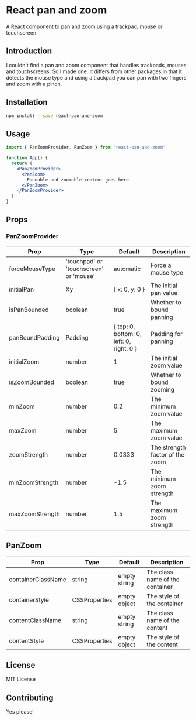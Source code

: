 # React pan and zoom

A React component to pan and zoom using a trackpad, mouse or touchscreen.

## Introduction

I couldn't find a pan and zoom component that handles trackpads, mouses and touchscreens. So I made one.
It differs from other packages in that it detects the mouse type and using a trackpad you can pan with two fingers and zoom with a pinch.

## Installation

```bash
npm install --save react-pan-and-zoom
```

## Usage

```jsx
import { PanZoomProvider, PanZoom } from 'react-pan-and-zoom'

function App() {
  return (
    <PanZoomProvider>
      <PanZoom>
        Pannable and zoomable content goes here
      </PanZoom>
    </PanZoomProvider>
  )
}
```

## Props

### PanZoomProvider

| Prop | Type | Default | Description |
| ---- | ---- | ------- | ----------- |
| forceMouseType | 'touchpad' or 'touchscreen' or 'mouse' | automatic | Force a mouse type |
| initialPan | Xy | { x: 0, y: 0 } | The initial pan value |
| isPanBounded | boolean | true | Whether to bound panning  |
| panBoundPadding | Padding | { top: 0, bottom: 0, left: 0, right: 0 } | Padding for panning |
| initialZoom | number | 1 | The initial zoom value |
| isZoomBounded | boolean | true | Whether to bound zooming |
| minZoom | number | 0.2 | The minimum zoom value |
| maxZoom | number | 5 | The maximum zoom value |
| zoomStrength | number | 0.0333 | The strength factor of the zoom |
| minZoomStrength | number | -1.5 | The minimum zoom strength |
| maxZoomStrength | number | 1.5 | The maximum zoom strength  |

## PanZoom

| Prop | Type | Default | Description |
| ---- | ---- | ------- | ----------- |
| containerClassName | string | empty string | The class name of the container |
| containerStyle | CSSProperties | empty object | The style of the container |
| contentClassName | string | empty string | The class name of the content |
| contentStyle | CSSProperties | empty object | The style of the content |

## License

MIT License

## Contributing

Yes please!
